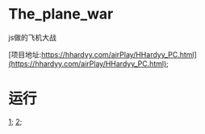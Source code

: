 # The_plane_war
js做的飞机大战

[项目地址:https://hhardyy.com/airPlay/HHardyy_PC.html](https://hhardyy.com/airPlay/HHardyy_PC.html);

# 运行
[1](images/1.JPG);
[2](images/2.JPG);